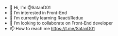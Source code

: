 - 👋 Hi, I’m @SatanD01
- 👀 I’m interested in Front-End
- 🌱 I’m currently learning React/Redux
- 💞️ I’m looking to collaborate on Front-End developer
- 📫 How to reach me https://t.me/SatanD01

<!---
SatanD01/SatanD01 is a ✨ special ✨ repository because its `README.md` (this file) appears on your GitHub profile.
You can click the Preview link to take a look at your changes.
--->
